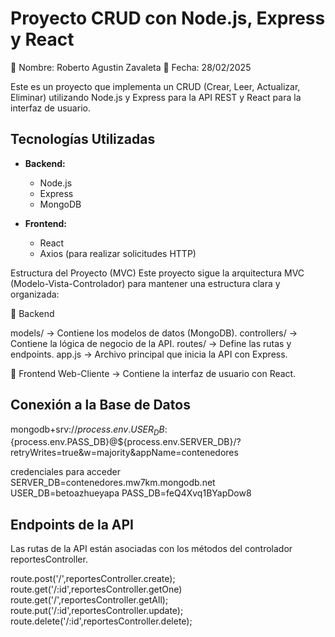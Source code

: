 # Proyecto CRUD con Node.js, Express y React
📌 Nombre: Roberto Agustin Zavaleta
📅 Fecha: 28/02/2025

Este es un proyecto que implementa un CRUD (Crear, Leer, Actualizar, Eliminar) utilizando Node.js y Express para la API REST y React para la interfaz de usuario.

## Tecnologías Utilizadas

- **Backend:**
  - Node.js
  - Express
  - MongoDB

- **Frontend:**
  - React
  - Axios (para realizar solicitudes HTTP)

Estructura del Proyecto (MVC)
Este proyecto sigue la arquitectura MVC (Modelo-Vista-Controlador) para mantener una estructura clara y organizada:

📂 Backend

models/ → Contiene los modelos de datos (MongoDB).
controllers/ → Contiene la lógica de negocio de la API.
routes/ → Define las rutas y endpoints.
app.js → Archivo principal que inicia la API con Express.

📂 Frontend
 Web-Cliente → Contiene la interfaz de usuario con React.

## Conexión a la Base de Datos
mongodb+srv://${process.env.USER_DB}:${process.env.PASS_DB}@${process.env.SERVER_DB}/?retryWrites=true&w=majority&appName=contenedores

credenciales para acceder
SERVER_DB=contenedores.mw7km.mongodb.net
USER_DB=betoazhueyapa
PASS_DB=feQ4Xvq1BYapDow8
## Endpoints de la API
Las rutas de la API están asociadas con los métodos del controlador reportesController.

route.post('/',reportesController.create);
route.get('/:id',reportesController.getOne)
route.get('/',reportesController.getAll);
route.put('/:id',reportesController.update);
route.delete('/:id',reportesController.delete);








